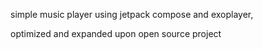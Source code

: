 simple music player using jetpack compose and exoplayer,


optimized and expanded upon open source project
